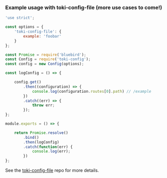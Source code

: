 ### Example usage with toki-config-file (more use cases to come!)

```Javascript
'use strict';

const options = {
    'toki-config-file': {
        example: 'foobar'
    }
};

const Promise = require('bluebird');
const Config = require('toki-config');
const config = new Config(options);

const logConfig = () => {

    config.get()
        .then((configuration) => {
            console.log(configuration.routes[0].path) // /example
        })
        .catch((err) => {
            throw err;
        });
};

module.exports = () => {

    return Promise.resolve()
        .bind()
        .then(logConfig)
        .catch(function(err) {
            console.log(err);
        })
};
```

See the [toki-config-file](https://github.com/xogroup/toki-config-file) repo for more details.